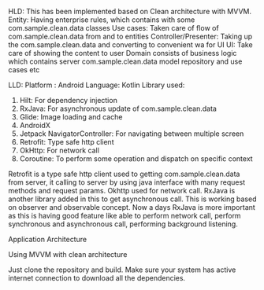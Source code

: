 HLD: This has been implemented based on Clean architecture with MVVM.
Entity: Having enterprise rules, which contains with some com.sample.clean.data classes
Use cases: Taken care of flow of com.sample.clean.data from and to entities
Controller/Presenter: Taking up the com.sample.clean.data and converting to convenient wa for UI
UI: Take care of showing the content to user
Domain consists of business logic which contains server com.sample.clean.data model repository and use cases etc

LLD: 
Platform : Android
Language: Kotlin 
Library used:
1) Hilt: For dependency injection
2) RxJava: For asynchronous update of com.sample.clean.data
3) Glide: Image loading and cache
4) AndroidX
5) Jetpack NavigatorController: For navigating between multiple screen
6) Retrofit: Type safe http client
7) OkHttp: For network call
8) Coroutine: To perform some operation and dispatch on specific context

Retrofit is a type safe http client used to getting com.sample.clean.data from server, it calling to server by using
java interface with many request methods and request params. Okhttp used for network call. 
RxJava is another library added in this to get asynchronous call. This is working based on observer
and observable concept. Now a days RxJava is more important as this is having good feature like able
to perform network call, perform synchronous and asynchronous call, performing background listening.

Application Architecture

Using MVVM with clean architecture


Just clone the repository and build. Make sure your system has active internet connection to download
all the dependencies.



